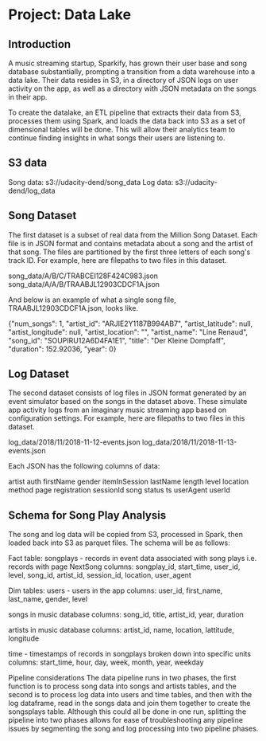 # Project: Data Lake

## Introduction
A music streaming startup, Sparkify, has grown their user base and song database substantially, prompting a transition from a data warehouse into a data lake. Their data resides in S3, in a directory of JSON logs on user activity on the app, as well as a directory with JSON metadata on the songs in their app.

To create the datalake, an ETL pipeline that extracts their data from S3, processes them using Spark, and loads the data back into S3 as a set of dimensional tables will be done. This will allow their analytics team to continue finding insights in what songs their users are listening to.

## S3 data
Song data: s3://udacity-dend/song_data
Log data: s3://udacity-dend/log_data

## Song Dataset
The first dataset is a subset of real data from the Million Song Dataset. Each file is in JSON format and contains metadata about a song and the artist of that song. The files are partitioned by the first three letters of each song's track ID. For example, here are filepaths to two files in this dataset.

song_data/A/B/C/TRABCEI128F424C983.json
song_data/A/A/B/TRAABJL12903CDCF1A.json

And below is an example of what a single song file, TRAABJL12903CDCF1A.json, looks like.

{"num_songs": 1, "artist_id": "ARJIE2Y1187B994AB7", "artist_latitude": null, "artist_longitude": null, "artist_location": "", "artist_name": "Line Renaud", "song_id": "SOUPIRU12A6D4FA1E1", "title": "Der Kleine Dompfaff", "duration": 152.92036, "year": 0}

## Log Dataset
The second dataset consists of log files in JSON format generated by an event simulator based on the songs in the dataset above. These simulate app activity logs from an imaginary music streaming app based on configuration settings. For example, here are filepaths to two files in this dataset.

log_data/2018/11/2018-11-12-events.json
log_data/2018/11/2018-11-13-events.json

Each JSON has the following columns of data:

artist
auth
firstName
gender
itemInSession
lastName
length
level
location
method
page
registration
sessionId
song
status
ts
userAgent
userId

## Schema for Song Play Analysis
The song and log data will be copied from S3, processed in Spark, then loaded back into S3 as parquet files. The schema will be as follows:

Fact table:
songplays - records in event data associated with song plays i.e. records with page NextSong
columns: songplay_id, start_time, user_id, level, song_id, artist_id, session_id, location, user_agent

Dim tables:
users - users in the app 
columns: user_id, first_name, last_name, gender, level

songs in music database
columns: song_id, title, artist_id, year, duration

artists in music database
columns: artist_id, name, location, lattitude, longitude

time - timestamps of records in songplays broken down into specific units
columns: start_time, hour, day, week, month, year, weekday

Pipeline considerations
The data pipeline runs in two phases, the first function is to process song data into songs and artists tables, and the second is to process log data into users and time tables, and then with the log dataframe, read in the songs data and join them together to create the songsplays table. Although this could all be done in one run, splitting the pipeline into two phases allows for ease of troubleshooting any pipeline issues by segmenting the song and log processing into two pipeline phases.